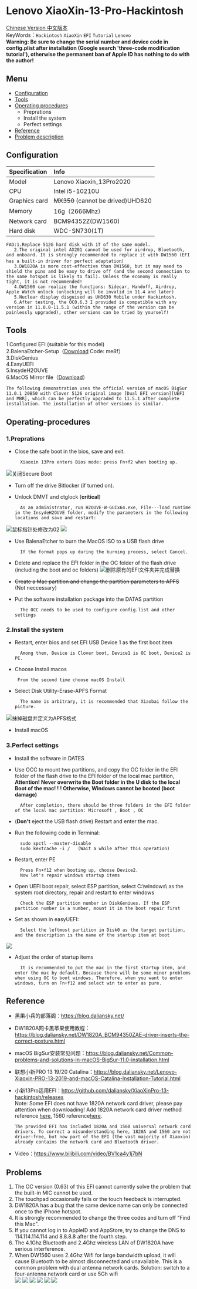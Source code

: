 # Lenovo XiaoXin-13-Pro-Hackintosh
[Chinese Version 中文版本](./cn_README.md)  
KeyWords：`Hackintosh` `XiaoXin` `EFI` `Tutorial` `Lenovo`  
**Warning: Be sure to change the serial number and device code in config.plist after installation (Google search 'three-code modification tutorial'), otherwise the permanent ban of Apple ID has nothing to do with the author!**
## Menu
* [Configuration](#Configuration)  
* [Tools](#Tools) 
* [Operating procedures](#Operating-procedures)  
	* Preprations
	* Install the system
	* Perfect settings
* [Reference](#Reference)  
* [Problem description](#Problems)    
## Configuration
|Specification|Info|
|:-|:-|
|Model|Lenovo Xiaoxin_13Pro2020|
|CPU|Intel i5-10210U|
|Graphics card|~~MX350~~ (cannot be drived)UHD620|
|Memory|16g（2666Mhz）|
|Network card|BCM94352Z(DW1560)|
|Hard disk|WDC-SN730(1T)|  
    FAO:1.Replace 512G hard disk with 1T of the same model.  
       2.The original intel AX201 cannot be used for airdrop, Bluetooth, and onboard. It is strongly recommended to replace it with DW1560 (EFI has a built-in driver for perfect adaptation）  
       3.DW1820A is more cost-effective than DW1560, but it may need to shield the pins and be easy to drive off (and the second connection to the same hotspot is likely to fail). Unless the economy is really tight, it is not recommended!  
       4.DW1560 can realize the functions: Sidecar, Handoff, Airdrop, Apple Watch unlock (unlocking will be invalid in 11.4 and later)
       5.Nuclear display disguised as UHD630 Mobile under Hackintosh.  
       6.After testing, the OC0.6.3 I provided is compatible with any version in 11.0.0-11.5.1 (within the range of the version can be painlessly upgraded), other versions can be tried by yourself!
## Tools
1.Configured EFI (suitable for this model)  
2.BalenaEtcher-Setup（[Download](https://pan.baidu.com/s/11ObMtIKhUBLLy_J3pLN_Pg) Code: me8f）  
3.DiskGenius  
4.EasyUEFI  
5.InsydeH2OUVE  
6.MacOS Mirror file（[Download](https://blog.daliansky.net/categories/%E4%B8%8B%E8%BD%BD/)）  

    The following demonstration uses the official version of macOS BigSur 11.0.1 20B50 with Clover 5126 original image [Dual EFI version][UEFI and MBR], which can be perfectly upgraded to 11.5.1 after complete installation. The installation of other versions is similar.  
## Operating-procedures 
### 1.Preprations
* Close the safe boot in the bios, save and exit.

		Xiaoxin 13Pro enters Bios mode: press Fn+f2 when booting up.
![](https://github.com/xzajyjs/XiaoXin13Pro-Hackintosh/blob/main/png/secure%20boot.png?raw=true "关闭Secure Boot")  
* Turn off the drive Bitlocker (if turned on).
* Unlock DMVT and ctglock (**critical**)  

		As an administrator, run H2OUVE-W-GUIx64.exe, File---load runtime in the InsydeH2OUVE folder, modify the parameters in the following locations and save and restart:
![](https://github.com/xzajyjs/XiaoXin13Pro-Hackintosh/blob/main/png/bios_1.png?raw=true "鼠标指针处修改为02")
![](https://github.com/xzajyjs/XiaoXin13Pro-Hackintosh/blob/main/png/bios_2.png?raw=true)
* Use BalenaEtcher to burn the MacOS ISO to a USB flash drive

        If the format pops up during the burning process, select Cancel.
* Delete and replace the EFI folder in the OC folder of the flash drive (including the boot and oc folders)
![](https://github.com/xzajyjs/XiaoXin13Pro-Hackintosh/blob/main/png/disk.png?raw=true "删除原有的EFI文件夹并完成替换")
* ~~Create a Mac partition and change the partition parameters to APFS~~ (Not neccessary)
* Put the software installation package into the DATAS partition

		The OCC needs to be used to configure config.list and other settings
### 2.Install the system
* Restart, enter bios and set EFI USB Device 1 as the first boot item

		Among them, Device is Clover boot, Device1 is OC boot, Device2 is PE.
 * Choose Install macos

		From the second time choose macOS Install
* Select Disk Utility-Erase-APFS Format 

		The name is arbitrary, it is recommended that Xiaobai follow the picture.
![](https://github.com/xzajyjs/XiaoXin13Pro-Hackintosh/blob/main/png/install.png?raw=true "抹掉磁盘并定义为APFS格式")
* Install macOS
### 3.Perfect settings
* Install the software in DATES
* Use OCC to mount two partitions, and copy the OC folder in the EFI folder of the flash drive to the EFI folder of the local mac partition, **Attention! Never overwrite the Boot folder in the U disk to the local Boot of the mac! ! ! Otherwise, Windows cannot be booted (boot damage)**

		After completion, there should be three folders in the EFI folder of the local mac partition: Microsoft , Boot , OC  
* (**Don't** eject the USB flash drive) Restart and enter the mac.
* Run the following code in Terminal:

		sudo spctl --master-disable
		sudo kextcache -i /	  (Wait a while after this operation)
* Restart, enter PE

		Press Fn+f12 when booting up, choose Device2.
		Now let's repair windows startup items
* Open UEFI boot repair, select ESP partition, select C:\\windows\\ as the system root directory, repair and restart to enter windows

		Check the ESP partition number in DiskGeniues. If the ESP partition number is a number, mount it in the boot repair first
* Set as shown in easyUEFI:

		Select the leftmost partition in Disk0 as the target partition, and the description is the name of the startup item at boot
![](https://github.com/xzajyjs/XiaoXin13Pro-Hackintosh/blob/main/png/easyUEFI.png?raw=true)
* Adjust the order of startup items

		It is recommended to put the mac in the first startup item, and enter the mac by default. Because there will be some minor problems when using OC to boot windows. Therefore, when you want to enter windows, turn on Fn+f12 and select win to enter as pure.
## Reference
* 黑果小兵的部落阁：https://blog.daliansky.net/
* DW1820A网卡黑苹果使用教程：https://blog.daliansky.net/DW1820A_BCM94350ZAE-driver-inserts-the-correct-posture.html
* macOS BigSur安装常见问题：https://blog.daliansky.net/Common-problems-and-solutions-in-macOS-BigSur-11.0-installation.html
* 联想小新PRO 13 19/20 Catalina：https://blog.daliansky.net/Lenovo-Xiaoxin-PRO-13-2019-and-macOS-Catalina-Installation-Tutorial.html
* 小新13Pro适用EFI：https://github.com/daliansky/XiaoXinPro-13-hackintosh/releases  
	Note: Some EFI does not have 1820A network card driver, please pay attention when downloading! Add 1820A network card driver method reference [here](https://blog.daliansky.net/DW1820A_BCM94350ZAE-driver-inserts-the-correct-posture.html), 1560 reference[here](https://blog.daliansky.net/Broadcom-BCM94352z-DW1560-drive-new-posture.html).

	  The provided EFI has included 1820A and 1560 universal network card drivers. To correct a misunderstanding here, 1820A and 1560 are not driver-free, but now part of the EFI (the vast majority of Xiaoxin) already contains the network card and Bluetooth driver.
* Video：https://www.bilibili.com/video/BV1ca4y1j7bN
## Problems
1. The OC version (0.63) of this EFI cannot currently solve the problem that the built-in MIC cannot be used.
2. The touchpad occasionally fails or the touch feedback is interrupted.
3. DW1820A has a bug that the same device name can only be connected once to the iPhone hotspot.
4. It is strongly recommended to change the three codes and turn off "Find this Mac".
5. If you cannot log in to AppleID and AppStore, try to change the DNS to 114.114.114.114 and 8.8.8.8 after the fourth step.
6. The 4.1Ghz Bluetooth and 2.4Ghz wireless LAN of DW1820A have serious interference.
7. When DW1560 uses 2.4Ghz Wifi for large bandwidth upload, it will cause Bluetooth to be almost disconnected and unavailable. This is a common problem with dual antenna network cards. Solution: switch to a four-antenna network card or use 5Gh wifi  
![](https://github.com/xzajyjs/XiaoXin13Pro-Hackintosh/blob/main/png/battery.png)
![](https://github.com/xzajyjs/XiaoXin13Pro-Hackintosh/blob/main/png/bluetooth.png)
![](https://github.com/xzajyjs/XiaoXin13Pro-Hackintosh/blob/main/png/general.png)
![](https://github.com/xzajyjs/XiaoXin13Pro-Hackintosh/blob/main/png/gpu.png)
![](https://github.com/xzajyjs/XiaoXin13Pro-Hackintosh/blob/main/png/ssd.png)
![](https://github.com/xzajyjs/XiaoXin13Pro-Hackintosh/blob/main/png/wifi.png)
